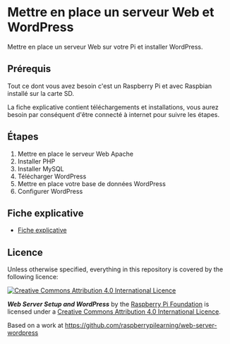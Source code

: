 # Mettre en place un serveur Web et WordPress

Mettre en place un serveur Web sur votre Pi et installer WordPress.

## Prérequis

Tout ce dont vous avez besoin c'est un Raspberry Pi et avec Raspbian installé sur la carte SD.

La fiche explicative contient téléchargements et installations, vous aurez besoin par conséquent d'être connecté à internet pour suivre les étapes.

## Étapes

1. Mettre en place le serveur Web Apache
1. Installer PHP
1. Installer MySQL
1. Télécharger WordPress
1. Mettre en place votre base de données WordPress
1. Configurer WordPress

## Fiche explicative

- [Fiche explicative](worksheet.md)

## Licence

Unless otherwise specified, everything in this repository is covered by the following licence:

[![Creative Commons Attribution 4.0 International Licence](http://i.creativecommons.org/l/by-sa/4.0/88x31.png)](http://creativecommons.org/licenses/by-sa/4.0/)

***Web Server Setup and WordPress*** by the [Raspberry Pi Foundation](http://raspberrypi.org) is licensed under a [Creative Commons Attribution 4.0 International Licence](http://creativecommons.org/licenses/by-sa/4.0/).

Based on a work at https://github.com/raspberrypilearning/web-server-wordpress
